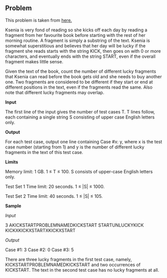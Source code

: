 ## Problem

This problem is taken from [here.](https://codingcompetitions.withgoogle.com/kickstart/round/00000000001a0069/0000000000414bfb)

Ksenia is very fond of reading so she kicks off each day by reading a fragment from her favourite book before starting with the rest of her morning routine. A fragment is simply a substring of the text. Ksenia is somewhat superstitious and believes that her day will be lucky if the fragment she reads starts with the string KICK, then goes on with 0 or more characters, and eventually ends with the string START, even if the overall fragment makes little sense.

Given the text of the book, count the number of different lucky fragments that Ksenia can read before the book gets old and she needs to buy another one. Two fragments are considered to be different if they start or end at different positions in the text, even if the fragments read the same. Also note that different lucky fragments may overlap.

**Input**

The first line of the input gives the number of test cases T. T lines follow, each containing a single 
string S consisting of upper case English letters only.

**Output**

For each test case, output one line containing Case #x: y, where x is the test case number (starting from 1)
and y is the number of different lucky fragments in the text of this test case.

**Limits**

Memory limit: 1 GB.
1 ≤ T ≤ 100.
S consists of upper-case English letters only.

Test Set 1
Time limit: 20 seconds.
1 ≤ |S| ≤ 1000.

Test Set 2
Time limit: 40 seconds.
1 ≤ |S| ≤ 105.

**Sample**

*Input*
 
3
AKICKSTARTPROBLEMNAMEDKICKSTART
STARTUNLUCKYKICK
KICKXKICKXSTARTXKICKXSTART

*Output*

Case #1: 3
Case #2: 0
Case #3: 5

  
There are three lucky fragments in the first test case, namely, KICKSTARTPROBLEMNAMEDKICKSTART and two 
occurrences of KICKSTART. The text in the second test case has no lucky fragments at all.
